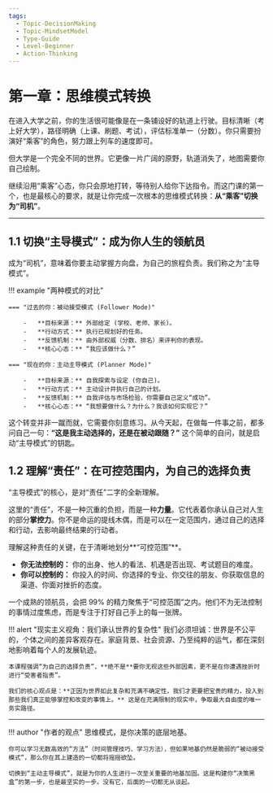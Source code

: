 ```yaml
---
tags:
  - Topic-DecisionMaking
  - Topic-MindsetModel
  - Type-Guide
  - Level-Beginner
  - Action-Thinking
---
```


# 第一章：思维模式转换

在进入大学之前，你的生活很可能像是在一条铺设好的轨道上行驶。目标清晰（考上好大学），路径明确（上课、刷题、考试），评估标准单一（分数）。你只需要扮演好“乘客”的角色，努力跟上列车的速度即可。

但大学是一个完全不同的世界。它更像一片广阔的原野，轨道消失了，地图需要你自己绘制。

继续沿用“乘客”心态，你只会原地打转，等待别人给你下达指令。而这门课的第一个，也是最核心的要求，就是让你完成一次根本的思维模式转换：**从“乘客”切换为“司机”**。

---

## 1.1 切换“主导模式”：成为你人生的领航员

成为“司机”，意味着你要主动掌握方向盘，为自己的旅程负责。我们称之为“主导模式”。

!!! example "两种模式的对比"

    === "过去的你：被动接受模式 (Follower Mode)"

        -   **目标来源：** 外部给定 (学校、老师、家长)。
        -   **行动方式：** 执行已规划好的任务。
        -   **反馈机制：** 由外部权威（分数、排名）来评判你的表现。
        -   **核心心态：** “我应该做什么？”

    === "现在的你：主动主导模式 (Planner Mode)"

        -   **目标来源：** 自我探索与设定 (你自己)。
        -   **行动方式：** 主动设计并执行自己的计划。
        -   **反馈机制：** 自我评估与市场检验，你需要自己定义“成功”。
        -   **核心心态：** “我想要做什么？为什么？我该如何实现它？”

这个转变并非一蹴而就，它需要你刻意练习。从今天起，在做每一件事之前，都多问自己一句：**“这是我主动选择的，还是在被动跟随？”** 这个简单的自问，就是启动“主导模式”的钥匙。

## 1.2 理解“责任”：在可控范围内，为自己的选择负责

“主导模式”的核心，是对“责任”二字的全新理解。

这里的“责任”，不是一种沉重的负担，而是一种**力量**。它代表着你承认自己对人生的部分**掌控力**。你不是命运的提线木偶，而是可以在一定范围内，通过自己的选择和行动，去影响最终结果的行动者。

理解这种责任的关键，在于清晰地划分**“可控范围”**。

-   **你无法控制的：** 你的出身、他人的看法、机遇是否出现、考试题目的难度。
-   **你可以控制的：** 你投入的时间、你选择的专业、你交往的朋友、你获取信息的渠道、你面对挫折的态度。

一个成熟的领航员，会把 99% 的精力聚焦于“可控范围”之内。他们不为无法控制的事情过度焦虑，而是专注于打好自己手上的每一张牌。

!!! alert "现实主义视角：我们承认世界的复杂性"
    我们必须坦诚：世界是不公平的，个体之间的差异客观存在。家庭背景、社会资源、乃至纯粹的运气，都在深刻地影响着每个人的发展轨迹。

    本课程强调“为自己的选择负责”，**绝不是**要你无视这些外部因素，更不是在你遭遇挫折时进行“受害者指责”。

    我们的核心观点是：**正因为世界如此复杂和充满不确定性，我们才更要把宝贵的精力，投入到那些我们真正能够掌控和改变的事情上。** 这是在充满限制的现实中，争取最大自由度的唯一务实路径。

---

!!! author "作者的观点"
    思维模式，是你决策的底层地基。

    你可以学习无数高效的“方法”（时间管理技巧、学习方法），但如果地基仍然是脆弱的“被动接受模式”，那么你在其上建造的一切都将摇摇欲坠。

    切换到“主动主导模式”，就是为你的人生进行一次至关重要的地基加固。这是构建你“决策黑盒”的第一步，也是最坚实的一步。没有它，后面的一切都无从谈起。


